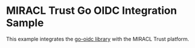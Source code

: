 # MIRACL Trust Go OIDC Integration Sample

This example integrates the [go-oidc library](https://github.com/coreos/go-oidc) with the MIRACL Trust platform.

